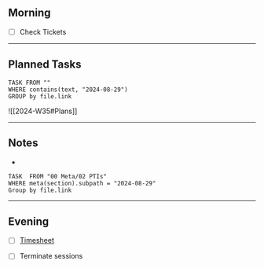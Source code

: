 ## Morning
- [ ] Check Tickets

---
## Planned Tasks
~~~dataview
TASK FROM ""
WHERE contains(text, "2024-08-29")
GROUP by file.link
~~~
![[2024-W35#Plans]]

---
## Notes
- 

~~~dataview
TASK  FROM "00 Meta/02 PTIs"
WHERE meta(section).subpath = "2024-08-29"
Group by file.link
~~~
---
## Evening
- [ ] [Timesheet]()
- [ ] Terminate sessions


